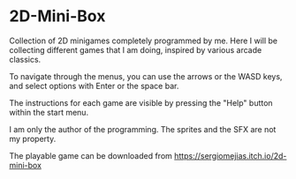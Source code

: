 # 2D-Mini-Box
Collection of 2D minigames completely programmed by me. Here I will be collecting different games that I am doing, inspired by various arcade classics.

To navigate through the menus, you can use the arrows or the WASD keys, and select options with Enter or the space bar.

The instructions for each game are visible by pressing the "Help" button within the start menu.

I am only the author of the programming. The sprites and the SFX are not my property.

The playable game can be downloaded from https://sergiomejias.itch.io/2d-mini-box
